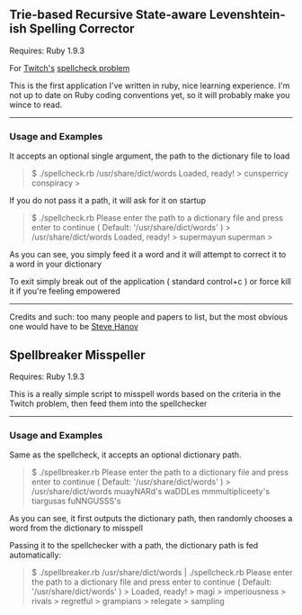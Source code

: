 ## Trie-based Recursive State-aware Levenshtein-ish Spelling Corrector

Requires: Ruby 1.9.3

For [Twitch's](http://twitch.tv) [spellcheck problem](http://www.twitch.tv/problems/spellcheck)

This is the first application I've written in ruby, nice learning experience.
I'm not up to date on Ruby coding conventions yet, so it will probably make you wince to read.

- - -

### Usage and Examples

It accepts an optional single argument, the path to the dictionary file to load

>$ ./spellcheck.rb /usr/share/dict/words
>Loaded, ready!
>\> cunsperricy
>conspiracy
>\>

If you do not pass it a path, it will ask for it on startup

>$ ./spellcheck.rb
>Please enter the path to a dictionary file and press enter to continue
>( Default: '/usr/share/dict/words' )
>\> /usr/share/dict/words
>Loaded, ready!
>\> supermayun
>superman
>\>

As you can see, you simply feed it a word and it will attempt to correct it to a word in your dictionary

To exit simply break out of the application ( standard control+c ) or force kill it if you're feeling empowered

- - -

Credits and such: too many people and papers to list, but the most obvious one would have to be [Steve Hanov](http://stevehanov.ca)

## Spellbreaker Misspeller

Requires: Ruby 1.9.3

This is a really simple script to misspell words based on the criteria in the Twitch problem, then feed them into the spellchecker

- - -

### Usage and Examples

Same as the spellcheck, it accepts an optional dictionary path.

>$ ./spellbreaker.rb
>Please enter the path to a dictionary file and press enter to continue
>( Default: '/usr/share/dict/words' )
>\>
>/usr/share/dict/words
>muayNARd's
>waDDLes
>mmmultipliceety's
>tiargusas
>fuNNGUSSS's

As you can see, it first outputs the dictionary path, then randomly chooses a word from the dictionary to misspell

Passing it to the spellchecker with a path, the dictionary path is fed automatically:

>$ ./spellbreaker.rb /usr/share/dict/words | ./spellcheck.rb
>Please enter the path to a dictionary file and press enter to continue
>( Default: '/usr/share/dict/words' )
>\> Loaded, ready!
>\> magi
>\> imperiousness
>\> rivals
>\> regretful
>\> grampians
>\> relegate
>\> sampling
